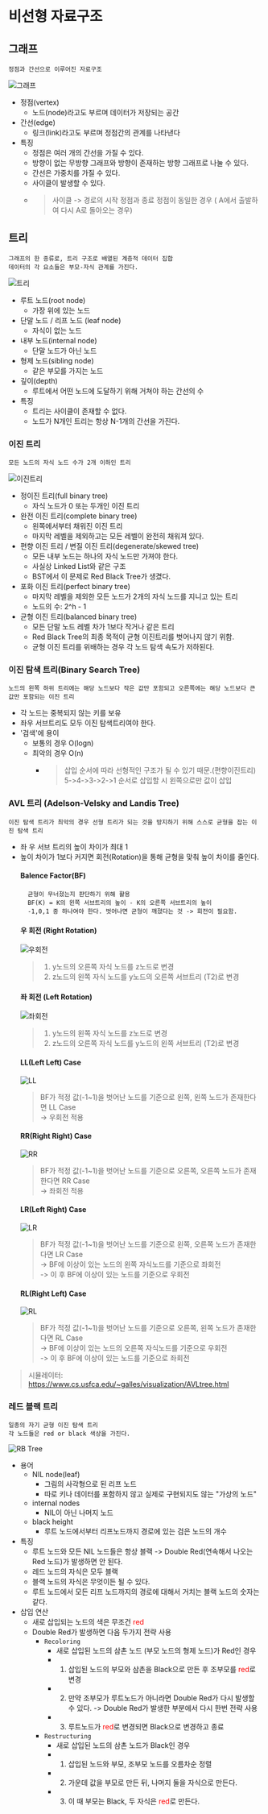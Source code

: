 # 비선형 자료구조

## 그래프
    정점과 간선으로 이루어진 자료구조
![그래프](https://velog.velcdn.com/images%2Fcodenmh0822%2Fpost%2Ffb62408e-2cdd-49dc-8b2e-6ea5aa331fc3%2Fimage.png)
- 정점(vertex)
  - 노드(node)라고도 부르며 데이터가 저장되는 공간
- 간선(edge)
  - 링크(link)라고도 부르며 정점간의 관계를 나타낸다
- 특징
  - 정점은 여러 개의 간선을 가질 수 있다.
  - 방향이 없는 무방향 그래프와 방향이 존재하는 방향 그래프로 나눌 수 있다.
  - 간선은 가중치를 가질 수 있다.
  - 사이클이 발생할 수 있다.
  - > 사이클 -> 경로의 시작 정점과 종료 정점이 동일한 경우 ( A에서 출발하여 다시  A로 돌아오는 경우)

## 트리
    그래프의 한 종류로, 트리 구조로 배열된 계층적 데이터 집합
    데이터의 각 요소들은 부모-자식 관계를 가진다.
![트리](https://velog.velcdn.com/images%2Fcodenmh0822%2Fpost%2Fa12e3c90-5f33-4d71-8355-c3a0a3f17798%2Fimage.png)
- 루트 노드(root node)
  - 가장 위에 있는 노드
- 단말 노드 / 리프 노드 (leaf node)
  - 자식이 없는 노드
- 내부 노드(internal node)
  - 단말 노드가 아닌 노드
- 형제 노드(sibling node)
  - 같은 부모를 가지는 노드
- 깊이(depth)
  - 루트에서 어떤 노드에 도달하기 위해 거쳐야 하는 간선의 수
- 특징
  - 트리는 사이클이 존재할 수 없다.
  - 노드가 N개인 트리는 항상 N-1개의 간선을 가진다.

### 이진 트리
    모든 노드의 자식 노드 수가 2개 이하인 트리
![이진트리](https://velog.velcdn.com/images%2Fkkimbj18%2Fpost%2F97908fb6-00b2-4e36-a698-1070cc6f28e1%2Fimage.png)
- 정이진 트리(full binary tree)
  - 자식 노드가 0 또는 두개인 이진 트리
- 완전 이진 트리(complete binary tree)
  - 왼쪽에서부터 채워진 이진 트리
  - 마지막 레벨을 제외하고는 모든 레벨이 완전히 채워져 있다.
- 편향 이진 트리 / 변질 이진 트리(degenerate/skewed tree)
  - 모든 내부 노드는 하나의 자식 노드만 가져야 한다.
  - 사실상 Linked List와 같은 구조
  - BST에서 이 문제로 Red Black Tree가 생겼다.
- 포화 이진 트리(perfect binary tree)
  - 마지막 레벨을 제외한 모든 노드가 2개의 자식 노드를 지니고 있는 트리
  - 노드의 수: 2^h - 1
- 균형 이진 트리(balanced binary tree)
  - 모든 단말 노드 레벨 차가 1보다 작거나 같은 트리
  - Red Black Tree의 최종 목적이 균형 이진트리를 벗어나지 않기 위함.
  - 균형 이진 트리를 위배하는 경우 각 노드 탐색 속도가 저하된다.

### 이진 탐색 트리(Binary Search Tree)
    노드의 왼쪽 하위 트리에는 해당 노드보다 작은 값만 포함되고 오른쪽에는 해당 노드보다 큰 값만 포함되는 이진 트리
- 각 노드는 중복되지 않는 키를 보유
- 좌우 서브트리도 모두 이진 탐색트리여야 한다.
- '검색'에 용이
  - 보통의 경우 O(logn)
  - 최악의 경우 O(n)
      - > 삽입 순서에 따라 선형적인 구조가 될 수 있기 때문.(편향이진트리)  
        > 5->4->3->2->1 순서로 삽입할 시 왼쪽으로만 값이 삽입

### AVL 트리 (Adelson-Velsky and Landis Tree)
    이진 탐색 트리가 최악의 경우 선형 트리가 되는 것을 방지하기 위해 스스로 균형을 잡는 이진 탐색 트리
- 좌 우 서브 트리의 높이 차이가 최대 1
- 높이 차이가 1보다 커지면 회전(Rotation)을 통해 균형을 맞춰 높이 차이를 줄인다.
    #### Balence Factor(BF)
        균형이 무너졌는지 판단하기 위해 활용
        BF(K) = K의 왼쪽 서브트리의 높이 - K의 오른쪽 서브트리의 높이
        -1,0,1 중 하나여야 한다. 벗어나면 균형이 깨졌다는 것 -> 회전이 필요함.
    #### 우 회전 (Right Rotation)
    ![우회전](https://img1.daumcdn.net/thumb/R1280x0/?scode=mtistory2&fname=https%3A%2F%2Fblog.kakaocdn.net%2Fdn%2FwxXjj%2Fbtro6alLimV%2Fo7oeM9EtG3PDAfNd7Nnlqk%2Fimg.png)
    > 1. y노드의 오른쪽 자식 노드를 z노드로 변경
    > 2. z노드의 왼쪽 자식 노드를 y노드의 오른쪽 서브트리 (T2)로 변경
    #### 좌 회전 (Left Rotation)
    ![좌회전](https://img1.daumcdn.net/thumb/R1280x0/?scode=mtistory2&fname=https%3A%2F%2Fblog.kakaocdn.net%2Fdn%2Fbvi2dr%2FbtrpaIoxOIj%2FvbPMbWybCbhmgCqkwLYFg0%2Fimg.png)
    > 1. y노드의 왼쪽 자식 노드를 z노드로 변경
    > 2. z노드의 오른쪽 자식 노드를 y노드의 왼쪽 서브트리 (T2)로 변경
    #### LL(Left Left) Case
    ![LL](https://img1.daumcdn.net/thumb/R1280x0/?scode=mtistory2&fname=https%3A%2F%2Fblog.kakaocdn.net%2Fdn%2FbaSn1R%2FbtrpiIt2dht%2FY3kiKmhWBmyWhPzXlWinzK%2Fimg.png)
    > BF가 적정 값(-1~1)을 벗어난 노드를 기준으로 왼쪽, 왼쪽 노드가 존재한다면 LL Case  
    -> 우회전 적용
    #### RR(Right Right) Case
    ![RR](https://img1.daumcdn.net/thumb/R1280x0/?scode=mtistory2&fname=https%3A%2F%2Fblog.kakaocdn.net%2Fdn%2F6FueX%2FbtrpcP8N29L%2F0KEPdtSTmitNQD3o9aW2Vk%2Fimg.png)
    > BF가 적정 값(-1~1)을 벗어난 노드를 기준으로 오른쪽, 오른쪽 노드가 존재한다면 RR Case  
    -> 좌회전 적용
    #### LR(Left Right) Case
    ![LR](https://img1.daumcdn.net/thumb/R1280x0/?scode=mtistory2&fname=https%3A%2F%2Fblog.kakaocdn.net%2Fdn%2FN49KJ%2FbtrpiuWMW3t%2FiyKeW0PbnWYQRuyciwGQd1%2Fimg.png)
    > BF가 적정 값(-1~1)을 벗어난 노드를 기준으로 왼쪽, 오른쪽 노드가 존재한다면 LR Case  
    -> BF에 이상이 있는 노드의 왼쪽 자식노드를 기준으로 좌회전  
    -> 이 후 BF에 이상이 있는 노드를 기준으로 우회전
    #### RL(Right Left) Case
    ![RL](https://img1.daumcdn.net/thumb/R1280x0/?scode=mtistory2&fname=https%3A%2F%2Fblog.kakaocdn.net%2Fdn%2FbT4BgF%2FbtrpaH4eyAO%2FUk8nJOYUCgNoIeKfoUAhN1%2Fimg.png)
    > BF가 적정 값(-1~1)을 벗어난 노드를 기준으로 오른쪽, 왼쪽 노드가 존재한다면 RL Case  
    -> BF에 이상이 있는 노드의 오른쪽 자식노드를 기준으로 우회전  
    -> 이 후 BF에 이상이 있는 노드를 기준으로 좌회전
> 시뮬레이터: https://www.cs.usfca.edu/~galles/visualization/AVLtree.html

### 레드 블랙 트리
    일종의 자기 균형 이진 탐색 트리
    각 노드들은 red or black 색상을 가진다.
![RB Tree](https://img1.daumcdn.net/thumb/R1280x0/?scode=mtistory2&fname=https%3A%2F%2Fblog.kakaocdn.net%2Fdn%2FsqL0y%2Fbtrw8OzLUUD%2FeQOlslCKoxL7pX8L1MO47K%2Fimg.png)
- 용어
  - NIL node(leaf)
    -  그림의 사각형으로 된 리프 노드
    -  따로 키나 데이터를 포함하지 않고 실제로 구현되지도 않는 "가상의 노드"
   -  internal nodes
      -  NIL이 아닌 나머지 노드
   -  black height 
      -  루트 노드에서부터 리프노드까지 경로에 있는 검은 노드의 개수
-  특징
   -  루트 노드와 모든 NIL 노드들은 항상 블랙 -> Double Red(연속해서 나오는 Red 노드)가 발생하면 안 된다. 
   -  레드 노드의 자식은 모두 블랙
   -  블랙 노드의 자식은 무엇이든 될 수 있다.
   -  루트 노드에서 모든 리프 노드까지의 경로에 대해서 거치는 블랙 노드의 숫자는 같다.
-  삽입 연산
   -  새로 삽입되는 노드의 색은 무조건 <span style="color:red">red</span>
   -  Double Red가 발생하면 다음 두가지 전략 사용
      -  `Recoloring`
         -  새로 삽입된 노드의 삼촌 노드 (부모 노드의 형제 노드)가 Red인 경우
         -  1. 삽입된 노드의 부모와 삼촌을 Black으로 만든 후 조부모를  <span style="color:red">red</span>로 변경
         -  2. 만약 조부모가 루트노드가 아니라면 Double Red가 다시 발생할 수 있다. -> Double Red가 발생한 부분에서 다시 한번 전략 사용
         -  3. 루트노드가  <span style="color:red">red</span>로 변경되면 Black으로 변경하고 종료
      -  `Restructuring`
         -  새로 삽입된 노드의 삼촌 노드가 Black인 경우
         -  1. 삽입된 노드와 부모, 조부모 노드를 오름차순 정렬
         -  2. 가운데 값을 부모로 만든 뒤, 나머지 둘을 자식으로 만든다.
         -  3. 이 때 부모는 Black, 두 자식은  <span style="color:red">red</span>로 만든다.